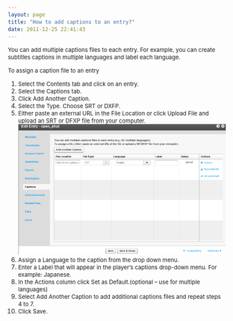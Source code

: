 ```yaml
---
layout: page
title: "How to add captions to an entry?"
date: 2011-12-25 22:41:43
---
```


<span style="font-size: small;">You can add multiple captions files to each entry. For example, you can create subtitles captions in multiple languages and label each language. </span>

<p class="mce-procedure">
  <span style="font-size: small;">To assign a caption file to an entry</span>
</p>

1.  <span style="font-size: small;">Select the Contents tab and click on an entry.</span>
2.  <span style="font-size: small;">Select the Captions tab.</span>
3.  <span style="font-size: small;">Click Add Another Caption.</span>
4.  <span style="font-size: small;">Select the Type. Choose SRT or DXFP.</span>
5.  <span style="font-size: small;">Either paste an external URL in the File Location or click Upload File and upload an SRT or DFXP file from your computer.<img src="../../assets/1049">
6.  <span style="font-size: small;">Assign a Language to the caption from the drop down menu. </span>
7.  <span style="font-size: small;">Enter a Label that will appear in the player’s captions drop-down menu. For example: Japanese.</span>
8.  <span style="font-size: small;">In the Actions column click Set as Default.(optional – use for multiple languages)</span>
9.  <span style="font-size: small;">Select Add Another Caption to add additional captions files and repeat steps 4 to 7.</span>
10. <span style="font-size: small;">Click Save.</span>